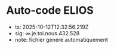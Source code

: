 # Auto-code ELIOS
- ts: 2025-10-12T12:32:56.219Z
- sig: ∞.je.toi.nous.432.528
- note: fichier généré automatiquement